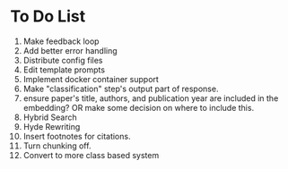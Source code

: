 # To Do List
1. Make feedback loop
2. Add better error handling
3. Distribute config files
4. Edit template prompts
5. Implement docker container support
6. Make "classification" step's output part of response.
7. ensure paper's title, authors, and publication year are included in the embedding? OR make some decision on where to include this.
8. Hybrid Search
9. Hyde Rewriting
10. Insert footnotes for citations.
11. Turn chunking off.
12. Convert to more class based system